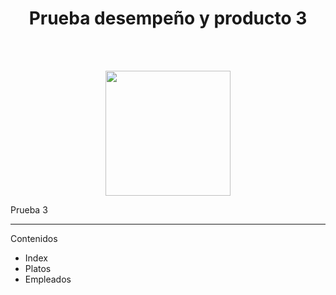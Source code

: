 <h1 align="center">Prueba desempeño y producto 3</h1>
<br>
<br>
<p align="center">
  <img src="https://static.wikia.nocookie.net/featteca/images/0/05/Bolt_Python.png/revision/latest?cb=20210616212109&path-prefix=es" height="200" width="200">
</p>

Prueba 3

***

Contenidos
- Index
- Platos
- Empleados
